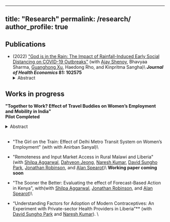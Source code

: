 
---
title: "Research"
permalink: /research/
author_profile: true
---

<h2> Publications </h2>

- (2022) ["God is in the Rain: The Impact of Rainfall-Induced Early Social Distancing on COVID-19 Outbreaks"](/files/covid_jhe.pdf) (with [Ajay Shenoy](https://people.ucsc.edu/~azshenoy/), Bhavyaa Sharma, [Guanghong Xu](https://guanghongxu.github.io/), Haedong Rho, and Kinpritma Sangha)\\
**_Journal of Health Economics_ 81: 102575**
	<details>
	  <summary>Abstract</summary>
	<div align="justify">
	We measure the benefit to society created by preventing COVID-19 deaths through a marginal increase in early social distancing. We exploit county-level rainfall on the last weekend before statewide lockdown in the early phase of the pandemic. After controlling for historical rainfall, temperature, and state fixed-effects, current rainfall is a plausibly exogenous instrument for social distancing. A one percent decrease in the population leaving home on the weekend before lockdown creates an average of 132 dollars of benefit per county resident within 2 weeks. The impacts of earlier distancing compound over time and mainly arise from lowering the risk of a major outbreak, yielding large but unevenly distributed social benefit.
	</div>
	</details>



<h2> Works in progress </h2>

**"Together to Work? Effect of Travel Buddies on Women’s Employment and Mobility in India"** <br/>
**Pilot Completed**
<details>
  <summary>Abstract</summary>

  This paper studies whether enabling women to commute to work with other women (“travel buddies”) from their neighborhoods increases their employment. Data and anecdotal evidence suggest that social norms and safety concerns make it impossible for many women to travel alone outside the immediate vicinity of their residence. As part of the pilot study, I conducted a small-scale RCT in partnership with with an apparel factory in India that predominantly employs women. Women in the treatment branch (travel buddy group) were invited in groups to travel to the worksite to participate in walk-ins, while women in the control group were invited individually via door-to-door visits. I also incentivized women to participate in walk-ins by offering two types of one-time travel subsidies. In the first group, I offered to cover the round trip cost to the factory site for the women on the day of the interview. In the second group, I additionally offered to cover the cost of their adult accompaniment (if any). The pilot produces three key findings. Firstly, for the women in the study sample, the show-up rate was 18% (34 of the 184 women showed up at the factory location to participate in the walk-in interviews). This rate is quite encouraging compared to the take-up rates of existing expensive interventions targeted toward women's labor force participation and training programs. . Secondly, regardless of the treatment status, 88% of all women who showed up at the factory did not travel alone. These findings are consistent with my hypothesis that women cannot travel alone. And finally, approximately three times more women from the travel buddy group showed up for interviews than the control group. The control group's mean was 0.09 (9% show-up rate), whereas the mean for the travel buddy group was 0.26 (26% show-up rate). That's equivalent to a 170% increase over the control group. The show-up rates for women in the two subsidy groups were 18% and 20%, respectively. 
</details>
<br/>

- "The Girl on the Train: Effect of Delhi Metro Transit System on Women’s Employment" (with with Anirban Sanyal)\\

- "Remoteness and Input Market Access in Rural Malawi and Liberia" (with [Shilpa Aggarwal](https://aggarwalshilpa.wixsite.com/home), [Dahyeon Jeong](https://dahyeonjeong.com/), [Naresh Kumar](https://sites.google.com/ucsc.edu/nkumar/),  [David Sungho Park](https://dshpark.com/), [Jonathan Robinson](https://people.ucsc.edu/~jmrtwo/), and [Alan Spearot](https://people.ucsc.edu/~aspearot/))\\
**Working paper coming soon**

- "The Sooner the Better: Evaluating the effect of Forecast-Based Action in Kenya", with(with [Shilpa Aggarwal](https://aggarwalshilpa.wixsite.com/home), [Jonathan Robinson](https://people.ucsc.edu/~jmrtwo/), and [Alan Spearot](https://people.ucsc.edu/~aspearot/))\\

- “Understanding Factors for Adoption of Modern Contraceptives: An Experiment with Private-sector Health Providers in Liberia”** (with [David Sungho Park](https://dshpark.com/) and [Naresh Kumar](https://sites.google.com/ucsc.edu/nkumar/)). \\

